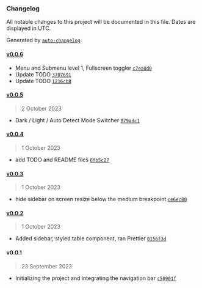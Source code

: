 ### Changelog

All notable changes to this project will be documented in this file. Dates are displayed in UTC.

Generated by [`auto-changelog`](https://github.com/CookPete/auto-changelog).

#### [v0.0.6](https://github.com/mgcodeur/maladash/compare/v0.0.5...v0.0.6)

- Menu and Submenu level 1, Fullscreen toggler [`c7ea0d0`](https://github.com/mgcodeur/maladash/commit/c7ea0d0d7b77fede578a7c2d9b980bb51de437f5)
- Update TODO [`3707691`](https://github.com/mgcodeur/maladash/commit/3707691fd93a2126889756ec23281b3ccf079963)
- Update TODO [`1216cb8`](https://github.com/mgcodeur/maladash/commit/1216cb8d91e428d1ca7e1797d1805d3de85cbc6d)

#### [v0.0.5](https://github.com/mgcodeur/maladash/compare/v0.0.4...v0.0.5)

> 2 October 2023

- Dark / Light / Auto Detect Mode Switcher [`079adc1`](https://github.com/mgcodeur/maladash/commit/079adc13731c29b9a79a5a2e70d27e956a332d85)

#### [v0.0.4](https://github.com/mgcodeur/maladash/compare/v0.0.3...v0.0.4)

> 1 October 2023

- add TODO and README files [`6fb5c27`](https://github.com/mgcodeur/maladash/commit/6fb5c2797d203a262ca883ece5e792012768d49c)

#### [v0.0.3](https://github.com/mgcodeur/maladash/compare/v0.0.2...v0.0.3)

> 1 October 2023

- hide sidebar on screen resize below the medium breakpoint [`ce6ec80`](https://github.com/mgcodeur/maladash/commit/ce6ec80002987b460a5c2c28300d0c96f5593351)

#### [v0.0.2](https://github.com/mgcodeur/maladash/compare/v0.0.1...v0.0.2)

> 1 October 2023

- Added sidebar, styled table component, ran Prettier [`0156f3d`](https://github.com/mgcodeur/maladash/commit/0156f3d62dd2c8b42a2143d9958ed3d169db4de6)

#### v0.0.1

> 23 September 2023

- Initializing the project and integrating the navigation bar [`c50901f`](https://github.com/mgcodeur/maladash/commit/c50901fc93f2cfcb30d91d33cad3c316478e5b2f)
